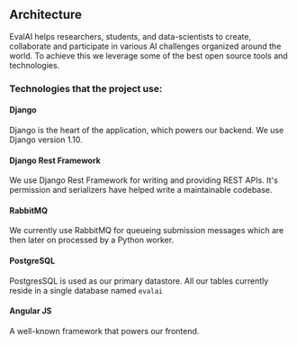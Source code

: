 ## Architecture

EvalAI helps researchers, students, and data-scientists to create, collaborate and participate in various AI challenges organized around the world. To achieve this we leverage some of the best open source tools and technologies.

### Technologies that the project use:

#### Django

Django is the heart of the application, which powers our backend. We use Django version 1.10.

#### Django Rest Framework

We use Django Rest Framework for writing and providing REST APIs. It's permission and serializers have helped write a maintainable codebase.

#### RabbitMQ

We currently use RabbitMQ for queueing submission messages which are then later on processed by a Python worker.

#### PostgreSQL

PostgresSQL is used as our primary datastore. All our tables currently reside in a single database named `evalai`

#### Angular JS

A well-known framework that powers our frontend.
